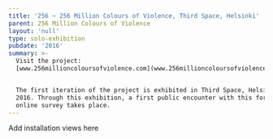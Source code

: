 ```yaml
---
title: '256 ~ 256 Million Colours of Violence, Third Space, Helsinki'
parent: 256 Million Colours of Violence
layout: 'null'
type: solo-exhibition
pubdate: '2016'
summary: >-
  Visit the project:
  [www.256millioncoloursofviolence.com](www.256millioncoloursofviolence.com)


  The first iteration of the project is exhibited in Third Space, Helsinki,
  2016. Through this exhibition, a first public encounter with this format of
  online survey takes place.
---
```

Add installation views here
